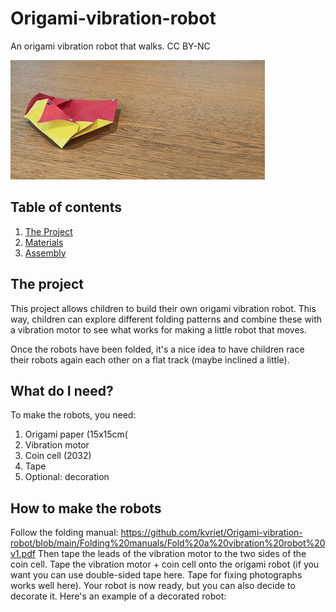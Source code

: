 # Origami-vibration-robot
 An origami vibration robot that walks.
 CC BY-NC

![Robot walking](https://github.com/kvriet/Origami-vibration-robot/blob/main/Photos/creative%20robot%20walking.gif?raw=true)

 ## Table of contents

1. [The Project](#project)
2. [Materials](#materials)
3. [Assembly](#assembly)

## The project <a name="project"></a>
This project allows children to build their own origami vibration robot. This way, children can explore different folding patterns and combine these with a vibration motor to see what works for making a little robot that moves.

Once the robots have been folded, it's a nice idea to have children race their robots again each other on a flat track (maybe inclined a little).

## What do I need? <a name="materials"></a>
To make the robots, you need:

1. Origami paper (15x15cm(
2. Vibration motor
3. Coin cell (2032)
4. Tape
5. Optional: decoration

## How to make the robots <a name="assembly"></a>

Follow the folding manual: https://github.com/kvriet/Origami-vibration-robot/blob/main/Folding%20manuals/Fold%20a%20vibration%20robot%20v1.pdf
Then tape the leads of the vibration motor to the two sides of the coin cell. Tape the vibration motor + coin cell onto the origami robot (if you want you can use double-sided tape here. Tape for fixing photographs works well here).
Your robot is now ready, but you can also decide to decorate it. Here's an example of a decorated robot:

